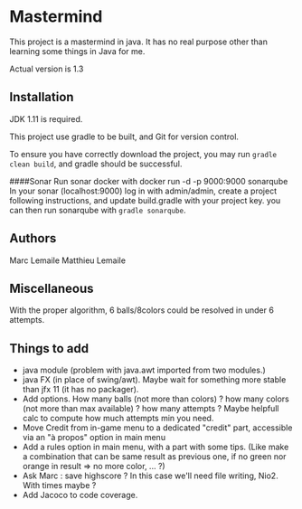 # Mastermind

This project is a mastermind in java. It has no real purpose other than learning some things in Java for me.

Actual version is 1.3

## Installation

JDK 1.11 is required.

This project use gradle to be built, and Git for version control.

To ensure you have correctly download the project,
you may run `gradle clean build`,
and gradle should be successful.

####Sonar
Run sonar docker with docker run -d -p 9000:9000 sonarqube
In your sonar (localhost:9000) log in with admin/admin,
create a project following instructions,
and update build.gradle with your project key.
you can then run sonarqube with `gradle sonarqube`. 


## Authors

Marc Lemaile
Matthieu Lemaile

## Miscellaneous

With the proper algorithm, 6 balls/8colors could be resolved in under 6 attempts.

## Things to add

* java module (problem with java.awt imported from two modules.)
* java FX (in place of swing/awt). Maybe wait for something more stable than jfx 11 (it has no packager).
* Add options. How many balls (not more than colors) ? how many colors (not more than max available) ? how many attempts ? Maybe helpfull calc to compute how much attempts min you need.
* Move Credit from in-game menu to a dedicated "credit" part, accessible via an "à propos" option in main menu
* Add a rules option in main menu, with a part with some tips. (Like make a combination that can be same result as previous one, if no green nor orange in result => no more color, ... ?)
* Ask Marc : save highscore ? In this case we'll need file writing, Nio2. With times maybe ?
* Add Jacoco to code coverage.